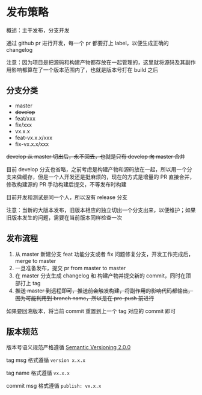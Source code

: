 # 发布策略

概述：主干发布，分支开发

通过 github pr 进行开发，每一个 pr 都要打上 label，以便生成正确的 changelog

注意：因为项目是把源码和构建产物都存放在一起管理的，这里就将源码及其副作用影响都算在了一个版本范围内了，也就是版本号打在 build 之后

## 分支分类

- master
- ~~develop~~
- feat/xxx
- fix/xxx
- vx.x.x
- feat-vx.x.x/xxx
- fix-vx.x.x/xxx

~~develop 从 master 切出后，永不回去，也就是只有 develop 向 master 合并~~

目前 develop 分支也省略，之前考虑是构建产物和源码放在一起，所以用一个分支来做缓存，但是一个人开发还是挺麻烦的，现在的方式是增量的 PR 直接合并，修改构建源的 PR 手动构建后提交，不等发布时构建

目前开发和测试是同一个人，所以没有 release 分支

注意：当新的大版本发布，旧版本相应的独立切出一个分支出来，以便维护；如果旧版本发生的问题，需要在当前版本同样检查一次

## 发布流程

1. 从 master 新建分支 feat 功能分支或者 fix 问题修复分支，开发工作完成后，merge to master
2. 一旦准备发布，提交 pr from master to master
3. 在 master 分支生成 changelog 和 构建产物并提交新的 commit，同时在顶部打上 tag
4. ~~推送 master 到远程即可，推送前会触发构建，将副作用的影响代码都输出，因为可能利用到 branch name，所以是在 pre-push 前进行~~

如果要回溯版本，将当前 commit 重置到上一个 tag 对应的 commit 即可

## 版本规范

版本号语义规范严格遵循 [Semantic Versioning 2.0.0](https://semver.org/lang/zh-CN/)

tag msg 格式遵循 `version x.x.x`

tag name 格式遵循 `vx.x.x`

commit msg 格式遵循 `publish: vx.x.x`
